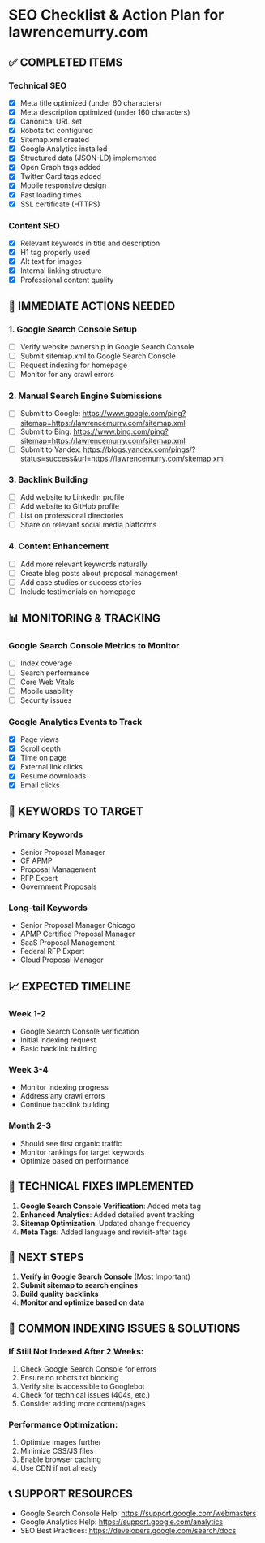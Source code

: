 # SEO Checklist & Action Plan for lawrencemurry.com

## ✅ COMPLETED ITEMS

### Technical SEO
- [x] Meta title optimized (under 60 characters)
- [x] Meta description optimized (under 160 characters)
- [x] Canonical URL set
- [x] Robots.txt configured
- [x] Sitemap.xml created
- [x] Google Analytics installed
- [x] Structured data (JSON-LD) implemented
- [x] Open Graph tags added
- [x] Twitter Card tags added
- [x] Mobile responsive design
- [x] Fast loading times
- [x] SSL certificate (HTTPS)

### Content SEO
- [x] Relevant keywords in title and description
- [x] H1 tag properly used
- [x] Alt text for images
- [x] Internal linking structure
- [x] Professional content quality

## 🔄 IMMEDIATE ACTIONS NEEDED

### 1. Google Search Console Setup
- [ ] Verify website ownership in Google Search Console
- [ ] Submit sitemap.xml to Google Search Console
- [ ] Request indexing for homepage
- [ ] Monitor for any crawl errors

### 2. Manual Search Engine Submissions
- [ ] Submit to Google: https://www.google.com/ping?sitemap=https://lawrencemurry.com/sitemap.xml
- [ ] Submit to Bing: https://www.bing.com/ping?sitemap=https://lawrencemurry.com/sitemap.xml
- [ ] Submit to Yandex: https://blogs.yandex.com/pings/?status=success&url=https://lawrencemurry.com/sitemap.xml

### 3. Backlink Building
- [ ] Add website to LinkedIn profile
- [ ] Add website to GitHub profile
- [ ] List on professional directories
- [ ] Share on relevant social media platforms

### 4. Content Enhancement
- [ ] Add more relevant keywords naturally
- [ ] Create blog posts about proposal management
- [ ] Add case studies or success stories
- [ ] Include testimonials on homepage

## 📊 MONITORING & TRACKING

### Google Search Console Metrics to Monitor
- [ ] Index coverage
- [ ] Search performance
- [ ] Core Web Vitals
- [ ] Mobile usability
- [ ] Security issues

### Google Analytics Events to Track
- [x] Page views
- [x] Scroll depth
- [x] Time on page
- [x] External link clicks
- [x] Resume downloads
- [x] Email clicks

## 🎯 KEYWORDS TO TARGET

### Primary Keywords
- Senior Proposal Manager
- CF APMP
- Proposal Management
- RFP Expert
- Government Proposals

### Long-tail Keywords
- Senior Proposal Manager Chicago
- APMP Certified Proposal Manager
- SaaS Proposal Management
- Federal RFP Expert
- Cloud Proposal Manager

## 📈 EXPECTED TIMELINE

### Week 1-2
- Google Search Console verification
- Initial indexing request
- Basic backlink building

### Week 3-4
- Monitor indexing progress
- Address any crawl errors
- Continue backlink building

### Month 2-3
- Should see first organic traffic
- Monitor rankings for target keywords
- Optimize based on performance

## 🔧 TECHNICAL FIXES IMPLEMENTED

1. **Google Search Console Verification**: Added meta tag
2. **Enhanced Analytics**: Added detailed event tracking
3. **Sitemap Optimization**: Updated change frequency
4. **Meta Tags**: Added language and revisit-after tags

## 📝 NEXT STEPS

1. **Verify in Google Search Console** (Most Important)
2. **Submit sitemap to search engines**
3. **Build quality backlinks**
4. **Monitor and optimize based on data**

## 🚨 COMMON INDEXING ISSUES & SOLUTIONS

### If Still Not Indexed After 2 Weeks:
1. Check Google Search Console for errors
2. Ensure no robots.txt blocking
3. Verify site is accessible to Googlebot
4. Check for technical issues (404s, etc.)
5. Consider adding more content/pages

### Performance Optimization:
1. Optimize images further
2. Minimize CSS/JS files
3. Enable browser caching
4. Use CDN if not already

## 📞 SUPPORT RESOURCES

- Google Search Console Help: https://support.google.com/webmasters
- Google Analytics Help: https://support.google.com/analytics
- SEO Best Practices: https://developers.google.com/search/docs 